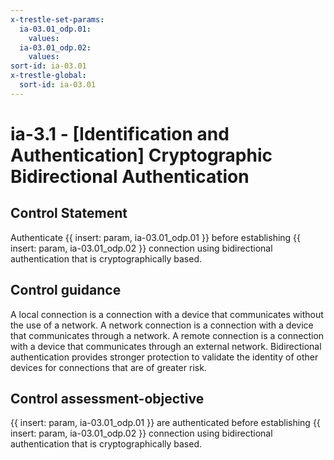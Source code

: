 ```yaml
---
x-trestle-set-params:
  ia-03.01_odp.01:
    values:
  ia-03.01_odp.02:
    values:
sort-id: ia-03.01
x-trestle-global:
  sort-id: ia-03.01
---
```


# ia-3.1 - \[Identification and Authentication\] Cryptographic Bidirectional Authentication

## Control Statement

Authenticate {{ insert: param, ia-03.01_odp.01 }} before establishing {{ insert: param, ia-03.01_odp.02 }} connection using bidirectional authentication that is cryptographically based.

## Control guidance

A local connection is a connection with a device that communicates without the use of a network. A network connection is a connection with a device that communicates through a network. A remote connection is a connection with a device that communicates through an external network. Bidirectional authentication provides stronger protection to validate the identity of other devices for connections that are of greater risk.

## Control assessment-objective

{{ insert: param, ia-03.01_odp.01 }} are authenticated before establishing {{ insert: param, ia-03.01_odp.02 }} connection using bidirectional authentication that is cryptographically based.
